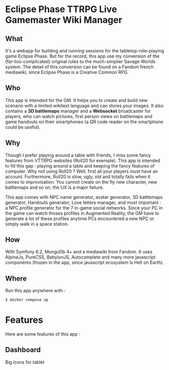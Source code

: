 # Eclipse Phase TTRPG Live Gamemaster Wiki Manager

## What 
It's a webapp for building and running sessions for the tabletop-role-playing game Eclipse Phase.
But for the record, this app use my conversion of the (far-too-complicated) original rules to the much-simplier Savage Worlds system.
The detail of this conversion can be found on a Fandom french mediawiki, since Eclipse Phase is a Creative Common RPG.

## Who
This app is intended for the GM. It helps you to create and build new scenario with a limited wikitext language and can stores your images.
It also contains a **3D battlemaps** manager and a **Websocket** broadcaster for players, who can watch pictures,
first person views on battlemaps and game handouts on their smartphones (a QR code reader on the smartphone could be useful).

## Why
Though I prefer playing around a table with friends, I miss some fancy features from VTTRPG websites (Roll20 for exemple). 
This app is intended to fill this gap : playing around a table and keeping the fancy features of computer. 
Why not using Roll20 ? Well, first all your players must have an account. Furthermore, Roll20 is slow, ugly, old and 
totally fails when it comes to improvisation. You cannot create on the fly new character, new battlemaps and so on, the UX is a major failure.

This app comes with NPC name generator, avatar generator, 3D battlemaps generator, Handouts generator, Love letters manager, and most important : 
a NPC profile generator for the 7 in-game social networks. Since your PC in the game can watch thoses profiles in Augmented Reality, the
GM have to generate a lot of these profiles anytime PCs encountered a new NPC or simply walk in a space station.

## How
With Symfony 6.2, MongoDb 4+ and a mediawiki from Fandom. It uses AlpineJs, PureCSS, BabylonJS, Autocomplete and many more javascript components 
(frozen in the app, since javascript ecosystem is Hell on Earth).

## Where
Run this app anywhere with :
```bash
$ docker compose up
```
# Features
Here are some features of this app :

## Dashboard
Big icons for tablet
